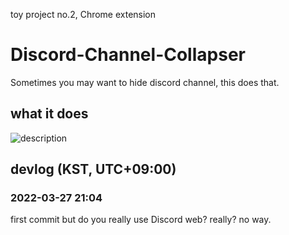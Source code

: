 toy project no.2, Chrome extension

# Discord-Channel-Collapser
Sometimes you may want to hide discord channel, this does that.

<!-- [Chrome web store link](https://) -->

## what it does
![description](https://user-images.githubusercontent.com/96367152/160280574-db968c40-9bd4-435d-ba05-6ec82d0d4999.png)

## devlog (KST, UTC+09:00)
### 2022-03-27 21:04
first commit but do you really use Discord web? really? no way.